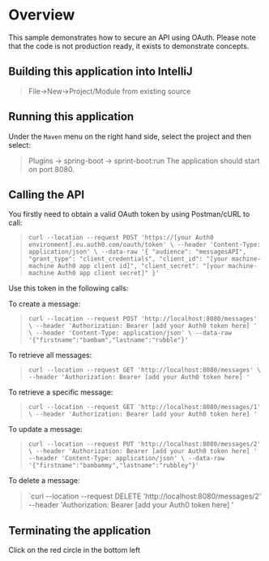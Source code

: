 # Overview
This sample demonstrates how to secure an API using OAuth.
Please note that the code is not production ready, it exists to demonstrate concepts.

## Building this application into IntelliJ
> File->New->Project/Module from existing source

## Running this application
Under the `Maven` menu on the right hand side, select the project and then select:
> Plugins -> spring-boot -> sprint-boot:run
The application should start on port 8080.

## Calling the API
You firstly need to obtain a valid OAuth token by using Postman/cURL to call:

> `curl --location --request POST 'https://[your Auth0 environment].eu.auth0.com/oauth/token' \
--header 'Content-Type: application/json' \
--data-raw '{
  "audience": "messagesAPI",
  "grant_type": "client_credentials",
  "client_id": "[your machine-machine Auth0 app client id]",
  "client_secret": "[your machine-machine Auth0 app client secret]"
}'`

Use this token in the following calls:

To create a message:
>`curl --location --request POST 'http://localhost:8080/messages' \
--header 'Authorization: Bearer [add your Auth0 token here] ' \
--header 'Content-Type: application/json' \
--data-raw '{"firstname":"bambam","lastname":"rubble"}'`

To retrieve all messages:
>`curl --location --request GET 'http://localhost:8080/messages' \
--header 'Authorization: Bearer [add your Auth0 token here] '`

To retrieve a specific message:
>`curl --location --request GET 'http://localhost:8080/messages/1' \
--header 'Authorization: Bearer [add your Auth0 token here] '`

To update a message:
>`curl --location --request PUT 'http://localhost:8080/messages/2' \
--header 'Authorization: Bearer [add your Auth0 token here] '
--header 'Content-Type: application/json' \
--data-raw '{"firstname":"bambammy","lastname":"rubbley"}'`

To delete a message:
>`curl --location --request DELETE 'http://localhost:8080/messages/2' \
--header 'Authorization: Bearer [add your Auth0 token here] '

## Terminating the application
Click on the red circle in the bottom left